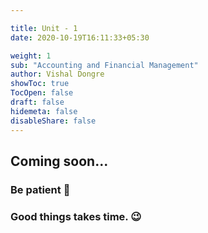```yaml
---

title: Unit - 1
date: 2020-10-19T16:11:33+05:30

weight: 1
sub: "Accounting and Financial Management"
author: Vishal Dongre
showToc: true
TocOpen: false
draft: false
hidemeta: false
disableShare: false
---
```





## Coming soon...

### Be patient 🙂
### Good things takes time. 😉